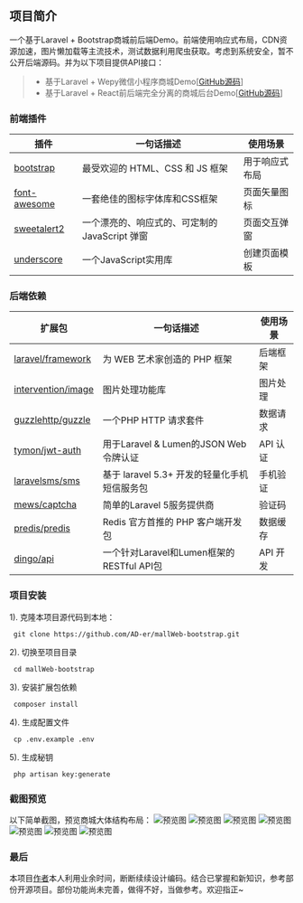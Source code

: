 ## 项目简介
一个基于Laravel + Bootstrap商城前后端Demo。前端使用响应式布局，CDN资源加速，图片懒加载等主流技术，测试数据利用爬虫获取。考虑到系统安全，暂不公开后端源码。并为以下项目提供API接口：
> * 基于Laravel + Wepy微信小程序商城Demo[[GitHub源码](https://github.com/AD-er/mallWechat-wepy)]
> * 基于Laravel + React前后端完全分离的商城后台Demo[[GitHub源码](https://github.com/AD-er/mallAdmin-react)]

### 前端插件
| 插件 | 一句话描述 | 使用场景 |
| ---- | ---------- | -------- |
| [bootstrap](https://github.com/twbs/bootstrap) | 最受欢迎的 HTML、CSS 和 JS 框架 | 用于响应式布局 |
| [font-awesome](https://github.com/FortAwesome/Font-Awesome) | 一套绝佳的图标字体库和CSS框架 | 页面矢量图标 |
| [sweetalert2](https://github.com/sweetalert2/sweetalert2) | 一个漂亮的、响应式的、可定制的 JavaScript 弹窗 | 页面交互弹窗 |
| [underscore](https://github.com/jashkenas/underscore) | 一个JavaScript实用库 | 创建页面模板 |

### 后端依赖
| 扩展包 | 一句话描述 | 使用场景 |
| ------ | ---------- | -------- |
| [laravel/framework](https://github.com/laravel/laravel) | 为 WEB 艺术家创造的 PHP 框架 | 后端框架 |
| [intervention/image](https://github.com/Intervention/image) | 图片处理功能库 | 图片处理 |
| [guzzlehttp/guzzle](https://github.com/guzzle/guzzle) | 一个PHP HTTP 请求套件 | 数据请求 |
| [tymon/jwt-auth](https://github.com/tymondesigns/jwt-auth) | 用于Laravel & Lumen的JSON Web令牌认证 | API 认证 |
| [laravelsms/sms](https://github.com/phper2013/laravel-sms) | 基于 laravel 5.3+ 开发的轻量化手机短信服务包 | 手机验证 |
| [mews/captcha](https://github.com/mewebstudio/captcha) | 简单的Laravel 5服务提供商 | 验证码 |
| [predis/predis](https://github.com/nrk/predis) | Redis 官方首推的 PHP 客户端开发包 | 数据缓存 |
| [dingo/api](https://github.com/dingo/api) | 一个针对Laravel和Lumen框架的RESTful API包 | API 开发 |

### 项目安装
1). 克隆本项目源代码到本地：

     git clone https://github.com/AD-er/mallWeb-bootstrap.git

2). 切换至项目目录

     cd mallWeb-bootstrap

3). 安装扩展包依赖

     composer install

4). 生成配置文件

     cp .env.example .env

5). 生成秘钥

     php artisan key:generate

### 截图预览
以下简单截图，预览商城大体结构布局：
![预览图](https://github.com/AD-er/mallWeb-bootstrap/blob/master/preview/2018-10-13_23.56.44.png?raw=true)
![预览图](https://github.com/AD-er/mallWeb-bootstrap/blob/master/preview/2018-10-13_23.56.57.png?raw=true)
![预览图](https://github.com/AD-er/mallWeb-bootstrap/blob/master/preview/2018-10-13_23.58.29.png?raw=true)
![预览图](https://github.com/AD-er/mallWeb-bootstrap/blob/master/preview/2018-09-30_23.39.21.png?raw=true)
![预览图](https://github.com/AD-er/mallWeb-bootstrap/blob/master/preview/2018-09-30_23.40.48.png?raw=true)
![预览图](https://github.com/AD-er/mallWeb-bootstrap/blob/master/preview/2018-10-14_00.00.16.png?raw=true)
![预览图](https://github.com/AD-er/mallWeb-bootstrap/blob/master/preview/2018-10-14_00.02.21.png?raw=true)

### 最后
本项目[作者](https://github.com/AD-er)本人利用业余时间，断断续续设计编码。结合已掌握和新知识，参考部份开源项目。部份功能尚未完善，做得不好，当做参考。欢迎指正~
